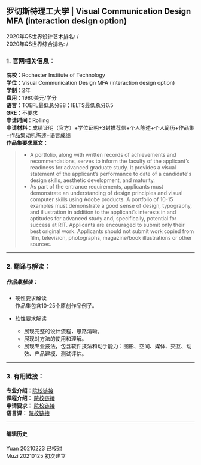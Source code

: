 ## 罗切斯特理工大学 | Visual Communication Design MFA (interaction design option)  

2020年QS世界设计艺术排名: /   
2020年QS世界综合排名: /    

### 1. 官网相关信息：

**院校**：Rochester Institute of Technology  
**学位**：Visual Communication Design MFA (interaction design option)  
**学制**：2年  
**费用**：1980美元/学分  
**语言**：TOEFL最低总分88；IELTS最低总分6.5  
**GRE**：不要求  
**申请时间**：Rolling  
**申请材料**：成绩证明（官方）+学位证明+3封推荐信+个人陈述+个人简历+作品集+作品集动机陈述+语言成绩  
**作品集要求原文：**

> - A portfolio, along with written records of achievements and recommendations, serves to inform the faculty of the applicant’s readiness for advanced graduate study. It provides a visual statement of the applicant’s performance to date of a candidate's design skills, aesthetic development, and maturity.
> - As part of the entrance requirements, applicants must demonstrate an understanding of design principles and visual computer skills using Adobe products. A portfolio of 10-15 examples must demonstrate a good sense of design, typography, and illustration in addition to the applicant’s interests in and aptitudes for advanced study and, specifically, potential for success at RIT. Applicants are encouraged to submit only their best original work. Applicants should not submit work copied from film, television, photographs, magazine/book illustrations or other sources.



---

### 2. 翻译与解读：

##### 作品集解读：  
- 硬性要求解读  
作品集包含10-25个原创作品例子。  

- 软性要求解读  
  - 展现完整的设计流程，思路清晰。  
  - 展现对方法的使用和理解。  
  - 展现专业技法，包含软件技法和动手能力：图形、空间、媒体、交互、动效、产品建模、测试评估。  



---

### 3. 有用链接：

**专业介绍：**[院校链接](http://www.rit.edu/programs/visual-communication-design-mfa)  
**课程介绍：** [院校链接](http://www.rit.edu/programs/visual-communication-design-mfa)  
**申请要求：** [院校链接](https://www.rit.edu/programs/visual-communication-design-mfa)  
**语言课：** [院校链接](https://www.rit.edu/emcs/ptgrad/apply/information-for-international-applicants)  

---


#### 编辑历史
Yuan 20210223 已校对  
Muzi 20210125 初次建立
